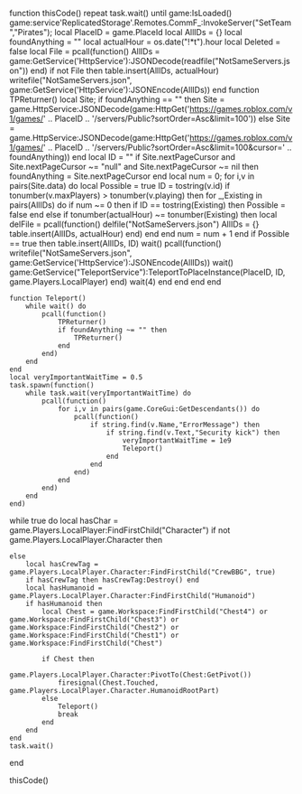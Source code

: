 function thisCode()
    repeat task.wait() until game:IsLoaded()
	game:service'ReplicatedStorage'.Remotes.CommF_:InvokeServer("SetTeam","Pirates");
    local PlaceID = game.PlaceId
    local AllIDs = {}
    local foundAnything = ""
    local actualHour = os.date("!*t").hour
    local Deleted = false
    local File = pcall(function()
        AllIDs = game:GetService('HttpService'):JSONDecode(readfile("NotSameServers.json"))
    end)
    if not File then
        table.insert(AllIDs, actualHour)
        writefile("NotSameServers.json", game:GetService('HttpService'):JSONEncode(AllIDs))
    end
    function TPReturner()
        local Site;
        if foundAnything == "" then
            Site = game.HttpService:JSONDecode(game:HttpGet('https://games.roblox.com/v1/games/' .. PlaceID .. '/servers/Public?sortOrder=Asc&limit=100'))
        else
            Site = game.HttpService:JSONDecode(game:HttpGet('https://games.roblox.com/v1/games/' .. PlaceID .. '/servers/Public?sortOrder=Asc&limit=100&cursor=' .. foundAnything))
        end
        local ID = ""
        if Site.nextPageCursor and Site.nextPageCursor ~= "null" and Site.nextPageCursor ~= nil then
            foundAnything = Site.nextPageCursor
        end
        local num = 0;
        for i,v in pairs(Site.data) do
            local Possible = true
            ID = tostring(v.id)
            if tonumber(v.maxPlayers) > tonumber(v.playing) then
                for _,Existing in pairs(AllIDs) do
                    if num ~= 0 then
                        if ID == tostring(Existing) then
                            Possible = false
                        end
                    else
                        if tonumber(actualHour) ~= tonumber(Existing) then
                            local delFile = pcall(function()
                                delfile("NotSameServers.json")
                                AllIDs = {}
                                table.insert(AllIDs, actualHour)
                            end)
                        end
                    end
                    num = num + 1
                end
                if Possible == true then
                    table.insert(AllIDs, ID)
                    wait()
                    pcall(function()
                        writefile("NotSameServers.json", game:GetService('HttpService'):JSONEncode(AllIDs))
                        wait()
                        game:GetService("TeleportService"):TeleportToPlaceInstance(PlaceID, ID, game.Players.LocalPlayer)
                    end)
                    wait(4)
                end
            end
        end
    end
    
    function Teleport()
        while wait() do
            pcall(function()
                TPReturner()
                if foundAnything ~= "" then
                    TPReturner()
                end
            end)
        end
    end
    local veryImportantWaitTime = 0.5
    task.spawn(function()
        while task.wait(veryImportantWaitTime) do
            pcall(function()
                for i,v in pairs(game.CoreGui:GetDescendants()) do
                    pcall(function()
                        if string.find(v.Name,"ErrorMessage") then
                            if string.find(v.Text,"Security kick") then
                                veryImportantWaitTime = 1e9
                                Teleport()
                            end
                        end
                    end)
                end
            end)
        end
    end)

while true do
    local hasChar = game.Players.LocalPlayer:FindFirstChild("Character")
    if not game.Players.LocalPlayer.Character then
        
    else
        local hasCrewTag = game.Players.LocalPlayer.Character:FindFirstChild("CrewBBG", true)
        if hasCrewTag then hasCrewTag:Destroy() end
        local hasHumanoid = game.Players.LocalPlayer.Character:FindFirstChild("Humanoid")
        if hasHumanoid then
            local Chest = game.Workspace:FindFirstChild("Chest4") or game.Workspace:FindFirstChild("Chest3") or game.Workspace:FindFirstChild("Chest2") or game.Workspace:FindFirstChild("Chest1") or game.Workspace:FindFirstChild("Chest")

            if Chest then
                game.Players.LocalPlayer.Character:PivotTo(Chest:GetPivot())
                firesignal(Chest.Touched, game.Players.LocalPlayer.Character.HumanoidRootPart)
            else
                Teleport() 
                break
            end
        end
    end
    task.wait()
end

thisCode()
